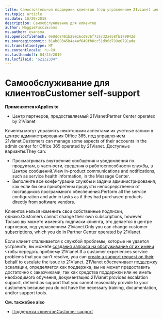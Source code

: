 ```yaml
---
title: Самостоятельной поддержки клиентов (под управлением 21vianet центра партнеров)
ms.topic: article
ms.date: 10/29/2018
description: Самообслуживание для клиентов
author: MaggiePucciEvans
ms.author: evansma
ms.openlocfilehash: 0e0dc8401b29e16cd936f73a732ae58fb179942d
ms.sourcegitcommit: b1ab80345b4e4af649fb8cc51d96d798e0791ade
ms.translationtype: HT
ms.contentlocale: ru-RU
ms.lasthandoff: 04/23/2019
ms.locfileid: "62132304"
---
```

# <a name="customer-self-support"></a><span data-ttu-id="5a469-103">Самообслуживание для клиентов</span><span class="sxs-lookup"><span data-stu-id="5a469-103">Customer self-support</span></span>

<span data-ttu-id="5a469-104">**Применяется к**</span><span class="sxs-lookup"><span data-stu-id="5a469-104">**Applies to**</span></span>

-   <span data-ttu-id="5a469-105">Центр партнеров, предоставляемый 21Vianet</span><span class="sxs-lookup"><span data-stu-id="5a469-105">Partner Center operated by 21Vianet</span></span>

<span data-ttu-id="5a469-106">Клиенты могут управлять некоторыми аспектами их учетные записи в центре администрирования Office 365, под управлением 21vianet.</span><span class="sxs-lookup"><span data-stu-id="5a469-106">Customers can manage some aspects of their accounts in the admin center for Office 365 operated by 21Vianet.</span></span> <span data-ttu-id="5a469-107">Доступные варианты:</span><span class="sxs-lookup"><span data-stu-id="5a469-107">They can:</span></span>

-   <span data-ttu-id="5a469-108">Просматривать внутренние сообщения и уведомления по продуктам, в частности, сведения о работоспособности службы, в Центре сообщений.</span><span class="sxs-lookup"><span data-stu-id="5a469-108">View in-product communications and notifications, such as service health information, in the Message Center.</span></span>
-   <span data-ttu-id="5a469-109">Выполните все конфигурации службы и задачи администрирования, как если бы они приобретены продукты непосредственно от поставщиков программного обеспечения.</span><span class="sxs-lookup"><span data-stu-id="5a469-109">Perform all the service configuration and admin tasks as if they had purchased products directly from software vendors.</span></span> 

<span data-ttu-id="5a469-110">Клиентов нельзя изменить свои собственные подписки, однако.</span><span class="sxs-lookup"><span data-stu-id="5a469-110">Customers cannot change their own subscriptions, however.</span></span> <span data-ttu-id="5a469-111">Только вы можете изменять подписки клиента, это делается в центре партнеров, под управлением 21vianet.</span><span class="sxs-lookup"><span data-stu-id="5a469-111">Only you can change customer subscriptions, which you do in Partner Center operated by 21Vianet.</span></span>

<span data-ttu-id="5a469-112">Если клиент сталкивается с службой проблемы, которые не удается устранить, вы можете [создания запроса на обслуживание от их имени](report-problems-on-behalf-of-a-customer.md) чтобы передать проблему 21Vianet.</span><span class="sxs-lookup"><span data-stu-id="5a469-112">If a customer experiences service problems that you can't resolve, you can [create a support request on their behalf](report-problems-on-behalf-of-a-customer.md) to escalate the issue to 21Vianet.</span></span> <span data-ttu-id="5a469-113">21Vianet обеспечивает поддержку эскалации, определяется как поддержка, вы не может предоставить достаточно с заказчиками, так как средства поддержки или не иметь необходимого обучения, документацию.</span><span class="sxs-lookup"><span data-stu-id="5a469-113">21Vianet provides escalation support, defined as support that you cannot reasonably provide to your customers because you do not have the necessary training, documentation, and/or support tools.</span></span>

<span data-ttu-id="5a469-114">**См. также**</span><span class="sxs-lookup"><span data-stu-id="5a469-114">**See also**</span></span>

-   [<span data-ttu-id="5a469-115">Поддержка клиентов</span><span class="sxs-lookup"><span data-stu-id="5a469-115">Customer support</span></span>](customer-support.md)





 

 




